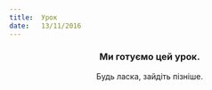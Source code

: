 ```yaml
---
title:  Урок
date:   13/11/2016
---
```


### <center>Ми готуємо цей урок.</center>
<center>Будь ласка, зайдіть пізніше.</center>